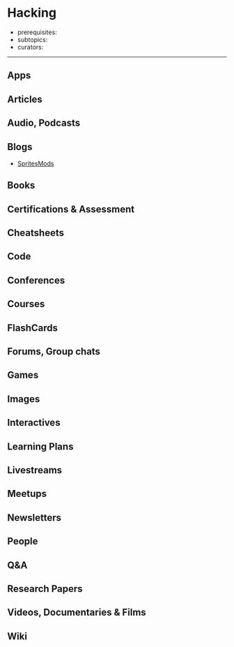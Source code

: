 # Hacking

- prerequisites:
- subtopics:
- curators:

------

## Apps

## Articles

## Audio, Podcasts

## Blogs

- [SpritesMods](http://spritesmods.com/)

## Books

## Certifications & Assessment

## Cheatsheets

## Code

## Conferences

## Courses

## FlashCards

## Forums, Group chats

## Games

## Images

## Interactives

## Learning Plans

## Livestreams

## Meetups

## Newsletters

## People

## Q&A

## Research Papers

## Videos, Documentaries & Films

## Wiki
